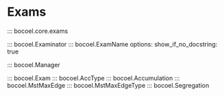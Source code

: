 # Exams

::: bocoel.core.exams

::: bocoel.Examinator
::: bocoel.ExamName
    options:
        show_if_no_docstring: true

::: bocoel.Manager

::: bocoel.Exam
::: bocoel.AccType
::: bocoel.Accumulation
::: bocoel.MstMaxEdge
::: bocoel.MstMaxEdgeType
::: bocoel.Segregation
